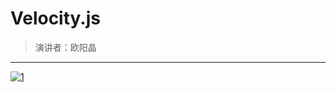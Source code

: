 # Velocity.js

>演讲者：欧阳晶

----
[![1](/markdown/Velocity/asset/1.jpg)](/markdown/Velocity/asset/first_sharing/ppt/index.html)
